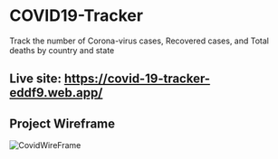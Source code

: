 # COVID19-Tracker
Track the number of Corona-virus cases, Recovered cases, and Total deaths by country and state

## Live site: https://covid-19-tracker-eddf9.web.app/

## Project Wireframe
![CovidWireFrame](https://user-images.githubusercontent.com/24302398/95809573-bc7f6e00-0cd4-11eb-9f17-e239a0719f98.PNG)
